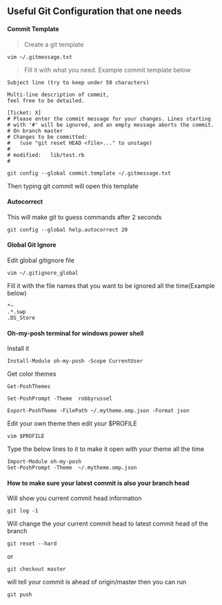 ## Useful Git Configuration that one needs

#### Commit Template

> Create a git template 
```
vim ~/.gitmessage.txt

```
> Fill it with what you need. Example commit template below
```
Subject line (try to keep under 50 characters)

Multi-line description of commit,
feel free to be detailed.

[Ticket: X]
# Please enter the commit message for your changes. Lines starting
# with '#' will be ignored, and an empty message aborts the commit.
# On branch master
# Changes to be committed:
#   (use "git reset HEAD <file>..." to unstage)
#
# modified:   lib/test.rb
#
```


```
git config --global commit.template ~/.gitmessage.txt
```
Then typing git commit will open this template

#### Autocorrect 

This will make git to guess commands after 2 seconds
```
git config --global help.autocorrect 20
```


#### Global Git Ignore
Edit global gitignore file
```
vim ~/.gitignore_global
```
Fill it with the file names that you want to be ignored all the time(Example below)
```
*~
.*.swp
.DS_Store
```

#### Oh-my-posh terminal for windows power shell
Install it
```
Install-Module oh-my-posh -Scope CurrentUser
```
Get color themes
```
Get-PoshThemes
```

```
Set-PoshPrompt -Theme  robbyrussel
```

```
Export-PoshTheme -FilePath ~/.mytheme.omp.json -Format json
```
Edit your own theme then edit your $PROFILE
```
vim $PROFILE
```
Type the below lines to it to make it open with your theme all the time
```
Import-Module oh-my-posh
Set-PoshPrompt -Theme  ~/.mytheme.omp.json
```
#### How to make sure your latest commit is also your branch head
Will show you current commit head information
```
git log -1
```

Will change the your current commit head to latest commit head of the branch
```
git reset --hard
```
or
```
git checkout master
```
will tell your commit is ahead of origin/master then you can run
```
git push
```
